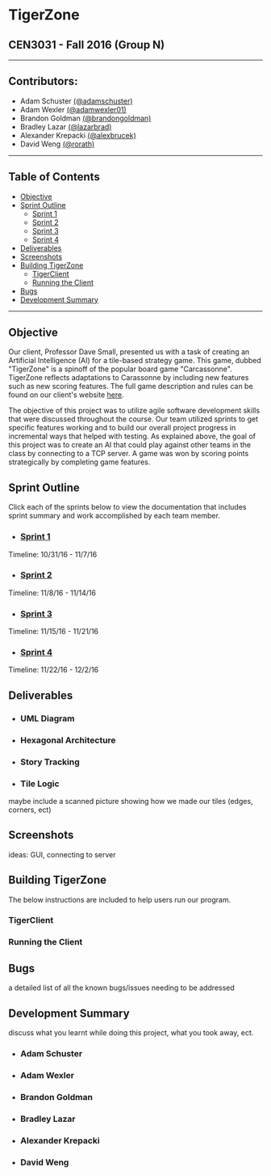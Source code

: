 # TigerZone
## CEN3031 - Fall 2016 (Group N)
---

## Contributors:
* Adam Schuster [(@adamschuster)](https://github.com/adamschuster)
* Adam Wexler [(@adamwexler01)](https://github.com/adamwexler01)
* Brandon Goldman [(@brandongoldman)](https://github.com/brandongoldman)
* Bradley Lazar [(@lazarbrad)](https://github.com/lazarbrad)
* Alexander Krepacki [(@alexbrucek)](https://github.com/alexbrucek)
* David Weng [(@rorath)](https://github.com/rorath)

---

## Table of Contents

* [Objective](#objective)
* [Sprint Outline](#sprint-outline)
  * [Sprint 1](#sprint-1)
  * [Sprint 2](#sprint-2)
  * [Sprint 3](#sprint-3)
  * [Sprint 4](#sprint-4)
* [Deliverables](#deliverables)
* [Screenshots](#screenshots)
* [Building TigerZone](#building-tigerzone)
  * [TigerClient](#tigerclient)
  * [Running the Client](#running-the-client)
* [Bugs](#bugs)
* [Development Summary](#development-summary)

--- 

## Objective
Our client, Professor Dave Small, presented us with a task of creating an Artificial Intelligence (AI) for a tile-based strategy game. This game, dubbed "TigerZone" is a spinoff of the popular board game "Carcassonne". TigerZone reflects adaptations to Carassonne by including new features such as new scoring features. The full game description and rules can be found on our client's website [here](http://www.cise.ufl.edu/~dts/cen3031/TigerZone%20v2.2.pdf).

The objective of this project was to utilize agile software development skills that were discussed throughout the course. Our team utilized sprints to get specific features working and to build our overall project progress in incremental ways that helped with testing. As explained above, the goal of this project was to create an AI that could play against other teams in the class by connecting to a TCP server. A game was won by scoring points strategically by completing game features.


## Sprint Outline
Click each of the sprints below to view the documentation that includes sprint summary and work accomplished by each team member.


* ### [Sprint 1](https://drive.google.com/open?id=0B1yJp_1wTi1bSWQ0eVh5SE5pUFU) 
Timeline: 10/31/16 - 11/7/16


* ### [Sprint 2]() 
Timeline: 11/8/16 - 11/14/16


* ### [Sprint 3]() 
Timeline: 11/15/16 - 11/21/16


* ### [Sprint 4]() 
Timeline: 11/22/16 - 12/2/16


## Deliverables

* ### UML Diagram

* ### Hexagonal Architecture

* ### Story Tracking

* ### Tile Logic
maybe include a scanned picture showing how we made our tiles (edges, corners, ect)


## Screenshots
ideas: GUI, connecting to server


## Building TigerZone
The below instructions are included to help users run our program.


### TigerClient


### Running the Client


## Bugs
a detailed list of all the known bugs/issues needing to be addressed

## Development Summary
discuss what you learnt while doing this project, what you took away, ect.

* ### Adam Schuster

* ### Adam Wexler

* ### Brandon Goldman

* ### Bradley Lazar

* ### Alexander Krepacki

* ### David Weng
